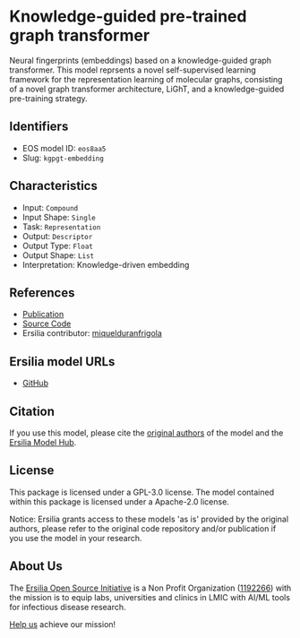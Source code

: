 # Knowledge-guided pre-trained graph transformer

Neural fingerprints (embeddings) based on a knowledge-guided graph transformer. This model reprsents a novel self-supervised learning framework for the representation learning of molecular graphs, consisting of a novel graph transformer architecture, LiGhT, and a knowledge-guided pre-training strategy.

## Identifiers

* EOS model ID: `eos8aa5`
* Slug: `kgpgt-embedding`

## Characteristics

* Input: `Compound`
* Input Shape: `Single`
* Task: `Representation`
* Output: `Descriptor`
* Output Type: `Float`
* Output Shape: `List`
* Interpretation: Knowledge-driven embedding

## References

* [Publication](https://www.nature.com/articles/s41467-023-43214-1)
* [Source Code](https://github.com/lihan97/KPGT)
* Ersilia contributor: [miquelduranfrigola](https://github.com/miquelduranfrigola)

## Ersilia model URLs
* [GitHub](https://github.com/ersilia-os/eos8aa5)

## Citation

If you use this model, please cite the [original authors](https://www.nature.com/articles/s41467-023-43214-1) of the model and the [Ersilia Model Hub](https://github.com/ersilia-os/ersilia/blob/master/CITATION.cff).

## License

This package is licensed under a GPL-3.0 license. The model contained within this package is licensed under a Apache-2.0 license.

Notice: Ersilia grants access to these models 'as is' provided by the original authors, please refer to the original code repository and/or publication if you use the model in your research.

## About Us

The [Ersilia Open Source Initiative](https://ersilia.io) is a Non Profit Organization ([1192266](https://register-of-charities.charitycommission.gov.uk/charity-search/-/charity-details/5170657/full-print)) with the mission is to equip labs, universities and clinics in LMIC with AI/ML tools for infectious disease research.

[Help us](https://www.ersilia.io/donate) achieve our mission!
